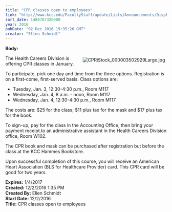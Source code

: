 ```yaml
---
title: "CPR classes open to employees"
link: "http://www.kcc.edu/FacultyStaff/update/Lists/Announcements/DispForm.aspx?ID=2343"
sort_date: 1480707326000
year: 2016
pubDate: "02 Dec 2016 19:35:26 GMT"
creator: "Ellen Schmidt"
---
```


<div><b>Body:</b> <div class="ExternalClassA51DA0748BA14F8A8170CB1E061BAAC2"><p><img alt="CPRiStock_000003502929Large.jpg" src="/FacultyStaff/update/Documents/CPRiStock_000003502929Large.jpg" style="vertical-align:auto;float:right;margin:5px" />The Health Careers Division is offering CPR classes in January.</p>
<p>To participate, pick one day and time from the three options. Registration is on a first-come, first-served basis. Class options are:</p>
<ul><li>Tuesday, Jan. 3, 12:30-4:30 p.m., Room M117</li>
<li>Wednesday, Jan. 4, 8 a.m. - noon, Room M117</li>
<li>Wednesday, Jan. 4, 12:30-4:30 p.m., Room M117</li></ul>
<p>The costs are: $25 for the class; $11 plus tax for the mask and $17 plus tax for the book.</p>
<p>To sign-up, pay for the class in the Accounting Office, then bring your payment receipt.to an administrative assistant in the Health Careers Division office, Room W102. </p>
<p>The CPR book and mask can be purchased after registration but before the class at the KCC Hammes Bookstore.</p>
<p>Upon successful completion of this course, you will receive an American Heart Association (BLS for Healthcare Provider) card. This CPR card will be good for two years.​</p></div></div>
<div><b>Expires:</b> 1/4/2017</div>
<div><b>Created:</b> 12/2/2016 1:35 PM</div>
<div><b>Created By:</b> Ellen Schmidt</div>
<div><b>Start Date:</b> 12/2/2016</div>
<div><b>Title:</b> CPR classes open to employees</div>
